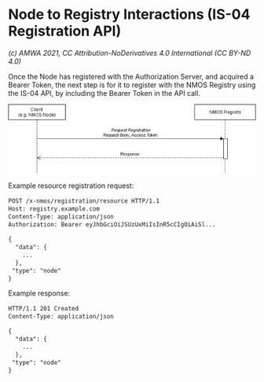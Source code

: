 
# Node to Registry Interactions (IS-04 Registration API)  
_(c) AMWA 2021, CC Attribution-NoDerivatives 4.0 International (CC BY-ND 4.0)_

Once the Node has registered with the Authorization Server, and acquired a Bearer Token, the next step is for it to register with the NMOS Registry using the IS-04 API, by including the Bearer Token in the API call.

![Node to Registry Interaction](./images/node_to_registry.png)

Example resource registration request:
``` 
POST /x-nmos/registration/resource HTTP/1.1
Host: registry.example.com
Content-Type: application/json
Authorization: Bearer eyJhbGciOiJSUzUxMiIsInR5cCIgOiAiSl...
```
``` 
{
  "data": {
    ...
  },
 "type": "node"
}
```
Example response:
```
HTTP/1.1 201 Created
Content-Type: application/json
```
```
{
  "data": {
    ...
  },
 "type": "node"
}
```
<!--stackedit_data:
eyJoaXN0b3J5IjpbODg5NDk5NDY3LC0xODQwMTg1MzQ1XX0=
-->